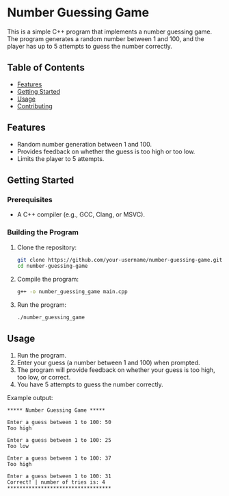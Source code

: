 <!-- MED-007 -->

# Number Guessing Game

This is a simple C++ program that implements a number guessing game. The program generates a random number between 1 and 100, and the player has up to 5 attempts to guess the number correctly.

## Table of Contents

- [Features](#features)
- [Getting Started](#getting-started)
- [Usage](#usage)
- [Contributing](#contributing)

## Features

- Random number generation between 1 and 100.
- Provides feedback on whether the guess is too high or too low.
- Limits the player to 5 attempts.

## Getting Started

### Prerequisites

- A C++ compiler (e.g., GCC, Clang, or MSVC).

### Building the Program

1. Clone the repository:
    ```bash
    git clone https://github.com/your-username/number-guessing-game.git
    cd number-guessing-game
    ```

2. Compile the program:
    ```bash
    g++ -o number_guessing_game main.cpp
    ```

3. Run the program:
    ```bash
    ./number_guessing_game
    ```

## Usage

1. Run the program.
2. Enter your guess (a number between 1 and 100) when prompted.
3. The program will provide feedback on whether your guess is too high, too low, or correct.
4. You have 5 attempts to guess the number correctly.

Example output:
```
***** Number Guessing Game *****

Enter a guess between 1 to 100: 50
Too high

Enter a guess between 1 to 100: 25
Too low

Enter a guess between 1 to 100: 37
Too high

Enter a guess between 1 to 100: 31
Correct! | number of tries is: 4
**********************************
```
